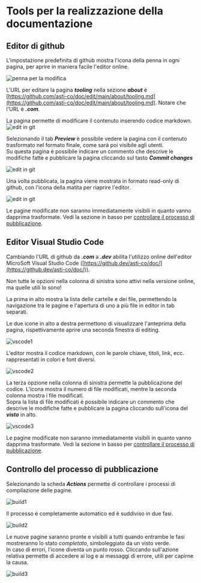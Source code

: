 # Tools per la realizzazione della documentazione

## Editor di github
L'impostazione predefinita di github mostra l'icona della penna in ogni pagina, per aprire in maniera facile l'editor online.

![penna per la modifica](inc/tooling1.png)


L'URL per editare la pagina ***tooling*** nella sezione ***about*** è [https://github.com/asti-co/doc/edit/main/about/tooling.md](https://github.com/asti-co/doc/edit/main/about/tooling.md). Notare che l'URL è ***.com***.

La pagina permette di modificare il contenuto inserendo codice markdown.
![edit in git](inc/git_edit1.png)


Selezionando il tab ***Preview*** è possibile vedere la pagina con il contenuto trasformato nel formato finale, come sarà poi visibile agli utenti.  
Su questa pagina è possibile indicare un commento che descrive le modifiche fatte e pubblicare la pagina cliccando sul tasto ***Commit changes***

![edit in git](inc/git_edit2.png)

Una volta pubblicata, la pagina viene mostrata in formato read-only di github, con l'icona della matita per riaprire l'editor.

![edit in git](inc/git_edit3.png)

Le pagine modificate non saranno immediatamente visibili in quanto vanno dapprima trasformate. Vedi la sezione in basso per [controllare il processo di pubblicazione](#controlli_del_processo_di_pubblicazione).  

## Editor Visual Studio Code
Cambiando l'URL di github da ***.com*** a ***.dev*** abilita l'utilizzo online dell'editor MicroSoft Visual Studio Code ([https://github.dev/asti-co/doc/](https://github.dev/asti-co/doc/)). 

Non tutte le opzioni nella colonna di sinistra sono attivi nella versione online, ma quelle utili lo sono!  

La prima in alto mostra la lista delle cartelle e dei file, permettendo la navigazione tra le pagine e l'apertura di uno a più file in editor in tab separati. 

Le due icone in alto a destra permettono  di visualizzare l'anteprima della pagina, rispettivamente aprire una seconda finestra di editing.

![vscode1](inc/vscode1.png)

L'editor mostra il codice markdown, con le parole chiave, titoli, link, ecc. rappresentati in colori e font diversi.

![vscode2](inc/vscode2.png)

La terza opzione nella colonna di sinistra permette la pubblicazione del codice. L'icona mostra il numero di file modificati, mentre la seconda colonna mostra i file modificati.  
Sopra la lista di file modificati è possibile indicare un commento che descrive le modifiche fatte e pubblicare la pagina cliccando sull'icona del ***visto*** in alto.

![vscode3](inc/vscode3.png)

Le pagine modificate non saranno immediatamente visibili in quanto vanno dapprima trasformate. Vedi la sezione in basso per [controllare il processo di pubblicazione](#controllo_del_processo_di_pubblicazione).


## Controllo del processo di pubblicazione
Selezionando la scheda ***Actions*** permette di controllare i processi di compilazione delle pagine.

![build1](inc/build1.png)

Il processo è completamente automatico ed è suddiviso in due fasi.

![build2](inc/build2.png)

Le nuove pagine saranno pronte e visibili a tutti quando entrambe le fasi mostreranno lo stato *completato*, simboleggiato da un visto verde.  
In caso di errori, l'icone diventa un punto rosso. Cliccando sull'azione relativa permette di accedere ai log e ai messaggi di errore, utili per capirne la causa.

![build3](inc/build3.png)
